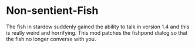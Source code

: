 # Non-sentient-Fish
The fish in stardew suddenly gained the ability to talk in version 1.4 and this is really weird and horrifying. This mod patches the fishpond dialog so that the fish no longer converse with you.
